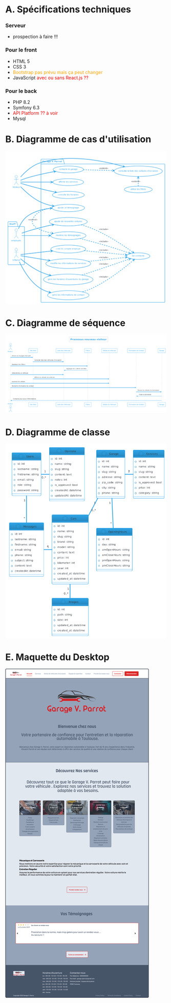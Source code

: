 # A. Spécifications techniques

### Serveur

* prospection à faire !!!

### Pour le front

* HTML 5
* CSS 3
* <font color='orange'>Bootstrap pas prévu mais ça peut changer</font>
* JavaScript<font color='red'> avec ou sans React.js ??</font>

### Pour le back

* PHP 8.2
* Symfony 6.3
* <font color='red'>API Platform ?? à voir</font>
* Mysql

# B. Diagramme de cas d'utilisation 

![Diagram Image Link](diagrammes/diagramUseCase.png)

# C. Diagramme de séquence

![Diagram Image Link](diagrammes/diagramSequence.png)

# D. Diagramme de classe

![Diagram Image Link](diagrammes/diagramClass.png)

# E. Maquette du Desktop

![Maquette Image Link](maquettes/garageParrot-Desktop.png)


